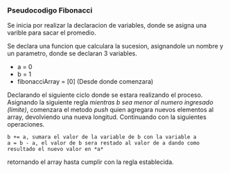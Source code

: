 ### Pseudocodigo Fibonacci

Se inicia por realizar la declaracion de variables, donde se asigna una varible para sacar el promedio.

Se declara una funcion que calculara la sucesion, asignandole un nombre y un parametro, donde se declaran 3 variables.

- a = 0
- b = 1
- fibonacciArray = [0] (Desde donde comenzara)

Declarando el siguiente ciclo donde se estara realizando el proceso. Asignando la siguiente regla *mientras b sea menor al numero ingresado (limite)*, comenzara el metodo *push* quien agregara nuevos elementos al array, devolviendo una nueva longitud. Continuando con la siguientes operaciones.

```
b += a, sumara el valor de la variable de b con la variable a
a = b - a, el valor de b sera restado al valor de a dando como resultado el nuevo valor en *a*

```
retornando el array hasta cumplir con la regla establecida.


